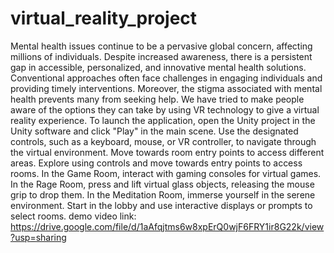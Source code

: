 # virtual_reality_project
Mental health issues continue to be a pervasive global concern, affecting millions of individuals. Despite increased awareness, there is a persistent gap in accessible, personalized, and innovative mental health solutions. Conventional approaches often face challenges in engaging individuals and providing timely interventions. Moreover, the stigma associated with mental health prevents many from seeking help. We have tried to make people aware of the options they can take by using VR technology to give a virtual reality experience. 
To launch the application, open the Unity project in the Unity software and click "Play" in the main scene. Use the designated controls, such as a keyboard, mouse, or VR controller, to navigate through the virtual environment. Move towards room entry points to access different areas.
Explore using controls and move towards entry points to access rooms.
In the Game Room, interact with gaming consoles for virtual games. In the Rage Room, press and lift virtual glass objects, releasing the mouse grip to drop them. In the Meditation Room, immerse yourself in the serene environment.
Start in the lobby and use interactive displays or prompts to select rooms.
demo video link:
https://drive.google.com/file/d/1aAfqjtms6w8xpErQ0wjF6FRY1ir8G22k/view?usp=sharing
